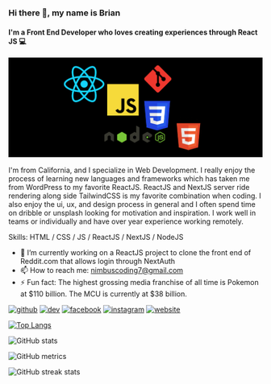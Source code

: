 ### Hi there 👋, my name is Brian
#### I'm a Front End Developer who loves creating experiences through React JS 💻 
<img src='/banner.png'>

I'm from California, and I specialize in Web Development. I really enjoy the process of learning new languages and frameworks which has taken me from WordPress to my favorite ReactJS. ReactJS and NextJS server ride rendering along side TailwindCSS is my favorite combination when coding. I also enjoy the ui, ux, and design process in general and I often spend time on dribble or unsplash looking for motivation and inspiration. I work well in teams or individually and have over year experience working remotely. 

Skills: HTML / CSS / JS / ReactJS / NextJS / NodeJS 

- 🔭 I’m currently working on a ReactJS project to clone the front end of Reddit.com that allows login through NextAuth
- 📫 How to reach me: nimbuscoding7@gmail.com
- ⚡ Fun fact: The highest grossing media franchise of all time is Pokemon at $110 billion. The MCU is currently at $38 billion. 


[<img src='https://cdn.jsdelivr.net/npm/simple-icons@3.0.1/icons/github.svg' alt='github' height='40'>](https://github.com/bspence205)  [<img src='https://cdn.jsdelivr.net/npm/simple-icons@3.0.1/icons/dev-dot-to.svg' alt='dev' height='40'>](https://dev.to/bspence205)  [<img src='https://cdn.jsdelivr.net/npm/simple-icons@3.0.1/icons/facebook.svg' alt='facebook' height='40'>](https://www.facebook.com/brian.spencer.9828)  [<img src='https://cdn.jsdelivr.net/npm/simple-icons@3.0.1/icons/instagram.svg' alt='instagram' height='40'>](https://www.instagram.com/nimbuscoding/)  [<img src='https://cdn.jsdelivr.net/npm/simple-icons@3.0.1/icons/icloud.svg' alt='website' height='40'>](https://upbeat-sammet-d2ce24.netlify.app)  

[![Top Langs](https://github-readme-stats.vercel.app/api/top-langs/?username=bspence205)](https://github.com/anuraghazra/github-readme-stats)

![GitHub stats](https://github-readme-stats.vercel.app/api?username=bspence205&show_icons=true&count_private=true)  

![GitHub metrics](https://metrics.lecoq.io/bspence205)  

![GitHub streak stats](https://github-readme-streak-stats.herokuapp.com/?user=bspence205)  


